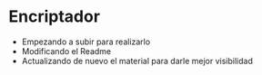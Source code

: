<h1>Encriptador</h1>
<ul>
  <li>Empezando a subir para realizarlo</li>
  <li>Modificando el Readme</li>
  <li>Actualizando de nuevo el material para darle mejor visibilidad</li>
</ul>
